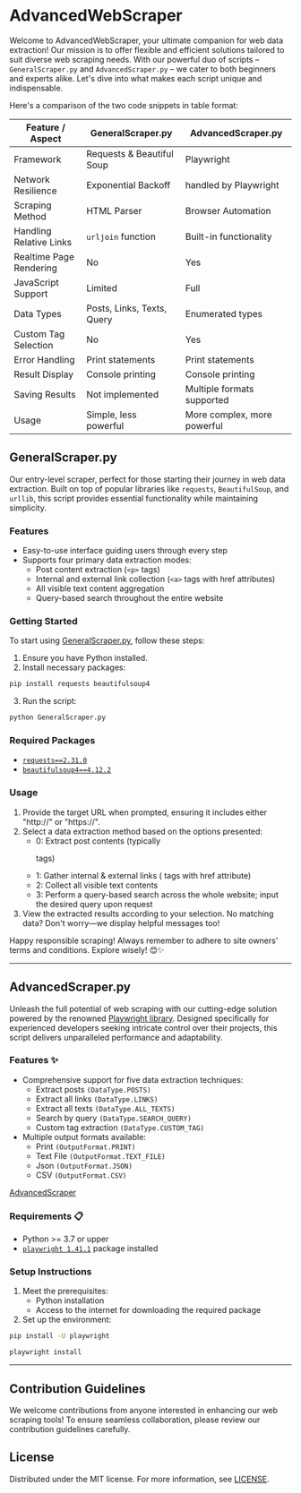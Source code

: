 # AdvancedWebScraper

Welcome to AdvancedWebScraper, your ultimate companion for web data extraction! Our mission is to offer flexible and efficient solutions tailored to suit diverse web scraping needs. With our powerful duo of scripts – `GeneralScraper.py` and `AdvancedScraper.py` – we cater to both beginners and experts alike. Let's dive into what makes each script unique and indispensable.

Here's a comparison of the two code snippets in table format:

| Feature / Aspect          | GeneralScraper.py   | AdvancedScraper.py     |
|----------------------------|---------------------|-------------------------|
| Framework                  | Requests & Beautiful Soup | Playwright             |
| Network Resilience         | Exponential Backoff | handled by Playwright |
| Scraping Method            | HTML Parser         | Browser Automation      |
| Handling Relative Links    | `urljoin` function  | Built-in functionality   |
| Realtime Page Rendering    | No                  | Yes                    |
| JavaScript Support         | Limited              | Full                   |
| Data Types                 | Posts, Links, Texts, Query | Enumerated types       |
| Custom Tag Selection       | No                  | Yes                    |
| Error Handling             | Print statements    | Print statements        |
| Result Display             | Console printing    | Console printing        |
| Saving Results            | Not implemented     | Multiple formats supported |
| Usage                      | Simple, less powerful | More complex, more powerful |
## GeneralScraper.py

Our entry-level scraper, perfect for those starting their journey in web data extraction. Built on top of popular libraries like `requests`, `BeautifulSoup`, and `urllib`, this script provides essential functionality while maintaining simplicity.

### Features
- Easy-to-use interface guiding users through every step
- Supports four primary data extraction modes:
	+ Post content extraction (`<p>` tags)
	+ Internal and external link collection (`<a>` tags with href attributes)
	+ All visible text content aggregation
	+ Query-based search throughout the entire website

### Getting Started
To start using [GeneralScraper.py](https://github.com/mshojaei77/AdvancedWebScraper/blob/main/GeneralScraper.PY), follow these steps:

1. Ensure you have Python installed.
2. Install necessary packages:
```bash
pip install requests beautifulsoup4
```
3. Run the script:
```bash
python GeneralScraper.py
```

### Required Packages
- [`requests==2.31.0`](https://pypi.org/project/requests/)
- [`beautifulsoup4==4.12.2`](https://pypi.org/project/beautifulsoup4/)

### Usage
1. Provide the target URL when prompted, ensuring it includes either "http://" or "https://".
2. Select a data extraction method based on the options presented:
	* 0: Extract post contents (typically <p> tags)
	* 1: Gather internal & external links (<a> tags with href attribute)
	* 2: Collect all visible text contents
	* 3: Perform a query-based search across the whole website; input the desired query upon request
3. View the extracted results according to your selection. No matching data? Don't worry—we display helpful messages too!

Happy responsible scraping! Always remember to adhere to site owners' terms and conditions. Explore wisely! 😊✨

---

## AdvancedScraper.py

Unleash the full potential of web scraping with our cutting-edge solution powered by the renowned [Playwright library](https://github.com/microsoft/playwright-python). Designed specifically for experienced developers seeking intricate control over their projects, this script delivers unparalleled performance and adaptability.

### Features ✨

- Comprehensive support for five data extraction techniques:
	+ Extract posts `(DataType.POSTS)`
	+ Extract all links `(DataType.LINKS)`
	+ Extract all texts `(DataType.ALL_TEXTS)`
	+ Search by query `(DataType.SEARCH_QUERY)`
	+ Custom tag extraction `(DataType.CUSTOM_TAG)`
- Multiple output formats available:
	+ Print `(OutputFormat.PRINT)`
	+ Text File `(OutputFormat.TEXT_FILE)`
	+ Json `(OutputFormat.JSON)`
	+ CSV `(OutputFormat.CSV)`

[AdvancedScraper](https://github.com/mshojaei77/AdvancedWebScraper/blob/main/AdvancedScraper.PY)

### Requirements 📋

- Python >= 3.7 or upper
- [`playwright 1.41.1`](https://github.com/microsoft/playwright-python) package installed

### Setup Instructions
1. Meet the prerequisites:
	* Python installation
	* Access to the internet for downloading the required package
2. Set up the environment:
```bash
pip install -U playwright
```
```bash
playwright install
```

---

## Contribution Guidelines
We welcome contributions from anyone interested in enhancing our web scraping tools! To ensure seamless collaboration, please review our contribution guidelines carefully.

## License
Distributed under the MIT license. For more information, see [LICENSE](./LICENSE).
